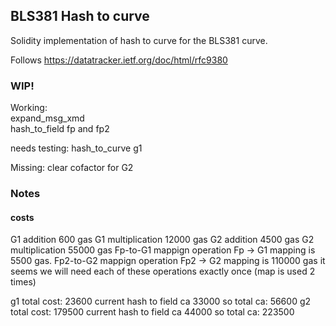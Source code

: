 ## BLS381 Hash to curve

Solidity implementation of hash to curve for the BLS381 curve.

Follows https://datatracker.ietf.org/doc/html/rfc9380

### WIP!

Working:  
expand_msg_xmd  
hash_to_field fp and fp2

needs testing:
hash_to_curve g1

Missing:
clear cofactor for G2

### Notes

#### costs

G1 addition
600 gas
G1 multiplication
12000 gas
G2 addition
4500 gas
G2 multiplication
55000 gas
Fp-to-G1 mappign operation
Fp -> G1 mapping is 5500 gas.
Fp2-to-G2 mappign operation
Fp2 -> G2 mapping is 110000 gas
it seems we will need each of these operations exactly once (map is used 2 times)

g1 total cost: 23600 current hash to field ca 33000 so total ca: 56600
g2 total cost: 179500 current hash to field ca 44000 so total ca: 223500
